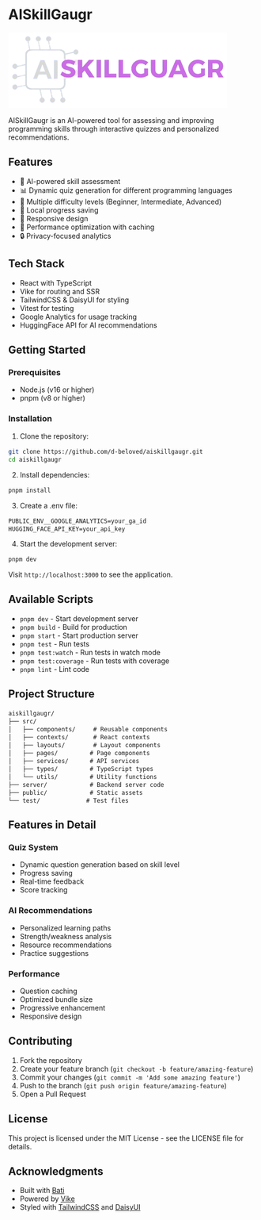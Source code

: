 # AISkillGaugr

![Logo](/src/assets/guagrLogo.png "AIGuagr Logo")

AISkillGaugr is an AI-powered tool for assessing and improving programming skills through interactive quizzes and personalized recommendations.

## Features

- 🧠 AI-powered skill assessment
- 📊 Dynamic quiz generation for different programming languages
- 🎯 Multiple difficulty levels (Beginner, Intermediate, Advanced)
- 💾 Local progress saving
- 📱 Responsive design
- 🚀 Performance optimization with caching
- 🔒 Privacy-focused analytics

## Tech Stack

- React with TypeScript
- Vike for routing and SSR
- TailwindCSS & DaisyUI for styling
- Vitest for testing
- Google Analytics for usage tracking
- HuggingFace API for AI recommendations

## Getting Started

### Prerequisites

- Node.js (v16 or higher)
- pnpm (v8 or higher)

### Installation

1. Clone the repository:

```bash
git clone https://github.com/d-beloved/aiskillgaugr.git
cd aiskillgaugr
```

2. Install dependencies:

```bash
pnpm install
```

3. Create a .env file:

```env
PUBLIC_ENV__GOOGLE_ANALYTICS=your_ga_id
HUGGING_FACE_API_KEY=your_api_key
```

4. Start the development server:

```bash
pnpm dev
```

Visit `http://localhost:3000` to see the application.

## Available Scripts

- `pnpm dev` - Start development server
- `pnpm build` - Build for production
- `pnpm start` - Start production server
- `pnpm test` - Run tests
- `pnpm test:watch` - Run tests in watch mode
- `pnpm test:coverage` - Run tests with coverage
- `pnpm lint` - Lint code

## Project Structure

```
aiskillgaugr/
├── src/
│   ├── components/     # Reusable components
│   ├── contexts/       # React contexts
│   ├── layouts/        # Layout components
│   ├── pages/         # Page components
│   ├── services/      # API services
│   ├── types/         # TypeScript types
│   └── utils/         # Utility functions
├── server/            # Backend server code
├── public/            # Static assets
└── test/             # Test files
```

## Features in Detail

### Quiz System

- Dynamic question generation based on skill level
- Progress saving
- Real-time feedback
- Score tracking

### AI Recommendations

- Personalized learning paths
- Strength/weakness analysis
- Resource recommendations
- Practice suggestions

### Performance

- Question caching
- Optimized bundle size
- Progressive enhancement
- Responsive design

## Contributing

1. Fork the repository
2. Create your feature branch (`git checkout -b feature/amazing-feature`)
3. Commit your changes (`git commit -m 'Add some amazing feature'`)
4. Push to the branch (`git push origin feature/amazing-feature`)
5. Open a Pull Request

## License

This project is licensed under the MIT License - see the LICENSE file for details.

## Acknowledgments

- Built with [Bati](https://batijs.dev)
- Powered by [Vike](https://vike.dev)
- Styled with [TailwindCSS](https://tailwindcss.com) and [DaisyUI](https://daisyui.com)

